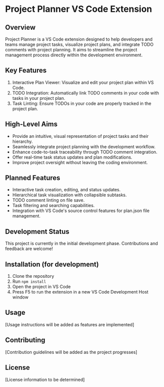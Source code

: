 # Project Planner VS Code Extension

## Overview
Project Planner is a VS Code extension designed to help developers and teams manage project tasks, visualize project plans, and integrate TODO comments with project planning. It aims to streamline the project management process directly within the development environment.

## Key Features
1. Interactive Plan Viewer: Visualize and edit your project plan within VS Code.
2. TODO Integration: Automatically link TODO comments in your code with tasks in your project plan.
3. Task Linting: Ensure TODOs in your code are properly tracked in the project plan.

## High-Level Aims
- Provide an intuitive, visual representation of project tasks and their hierarchy.
- Seamlessly integrate project planning with the development workflow.
- Enhance code-to-task traceability through TODO comment integration.
- Offer real-time task status updates and plan modifications.
- Improve project oversight without leaving the coding environment.

## Planned Features
- Interactive task creation, editing, and status updates.
- Hierarchical task visualization with collapsible subtasks.
- TODO comment linting on file save.
- Task filtering and searching capabilities.
- Integration with VS Code's source control features for plan.json file management.

## Development Status
This project is currently in the initial development phase. Contributions and feedback are welcome!

## Installation (for development)
1. Clone the repository
2. Run `npm install`
3. Open the project in VS Code
4. Press F5 to run the extension in a new VS Code Development Host window

## Usage
[Usage instructions will be added as features are implemented]

## Contributing
[Contribution guidelines will be added as the project progresses]

## License
[License information to be determined]
